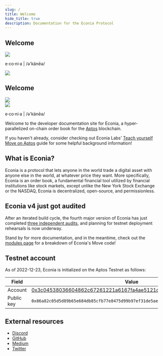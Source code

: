 ```yaml
---
slug: /
title: Welcome
hide_title: true
description: Documentation for the Econia Protocol
---
```


<div className="welcome-heading">
    <div>
        <h2 style={{ marginBottom: "40px" }}>Welcome</h2>
        <img height={68} width={432} src="/img/EconiaBanner.svg" />
        <p style={{ marginTop: "20px" }}>e·co·ni·a | /ə'känēə/</p>
    </div>
    <img width={240} src="/img/CodeIllustration.svg" />
</div>

<div className="welcome-heading-mobile">
    <div style={{
        display: "flex",
        justifyContent: "space-between",
        alignItems: "flex-start",
    }}>
        <h2 style={{ marginBottom: "40px" }}>Welcome</h2>
        <img width={94} src="/img/CodeIllustration.svg" />
    </div>
    <img height={68} width={432} src="/img/EconiaBanner.svg" />
    <p style={{ marginTop: "20px" }}>e·co·ni·a | /ə'känēə/</p>
</div>

Welcome to the developer documentation site for Econia, a hyper-parallelized on-chain order book for the [Aptos] blockchain.

If you haven't already, consider checking out Econia Labs' [Teach yourself Move on Aptos] guide for some helpful background information!

## What is Econia?

Econia is a protocol that lets anyone in the world trade a digital asset with anyone else in the world, at whatever price they want.
More specifically, Econia is an order book, a fundamental financial tool utilized by financial institutions like stock markets, except unlike the New York Stock Exchange or the NASDAQ, Econia is decentralized, open-source, and permissionless.

## Econia v4 just got audited

After an iterated build cycle, the fourth major version of Econia has just completed [three independent audits], and planning for testnet deployment rehearsals is now underway.

Stand by for more documentation, and in the meantime, check out the [modules page] for a breakdown of Econia's Move code!

## Testnet account

As of 2022-12-23, Econia is initialized on the Aptos Testnet as follows:

| Field      | Value                                                                |
| ---------- | -------------------------------------------------------------------- |
| Account    | [0x3c04538036604862c67261221a6167fa4ae5121d3649e29b330fa8c248b66200] |
| Public key | `0x86a82c05d5d89b65e684db85cfb77e8475d99b97ef31de5ae8bdf6152b2f3974` |

## External resources

- [Discord]
- [GitHub]
- [Medium]
- [Twitter]

[0x3c04538036604862c67261221a6167fa4ae5121d3649e29b330fa8c248b66200]: https://explorer.aptoslabs.com/account/0x3c04538036604862c67261221a6167fa4ae5121d3649e29b330fa8c248b66200?network=testnet
[aptos]: https://aptos.dev
[discord]: https://discord.gg/econia
[github]: https://github.com/econia-labs/econia
[medium]: https://medium.com/econialabs
[modules page]: modules
[teach yourself move on aptos]: https://github.com/econia-labs/teach-yourself-move
[three independent audits]: security
[twitter]: https://twitter.com/econialabs
